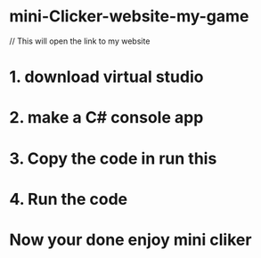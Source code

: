 # mini-Clicker-website-my-game
// This will open the link to my website
# 1. download virtual studio
# 2. make a C# console app
# 3. Copy the code in run this
# 4. Run the code 
#    Now your done enjoy mini cliker 

